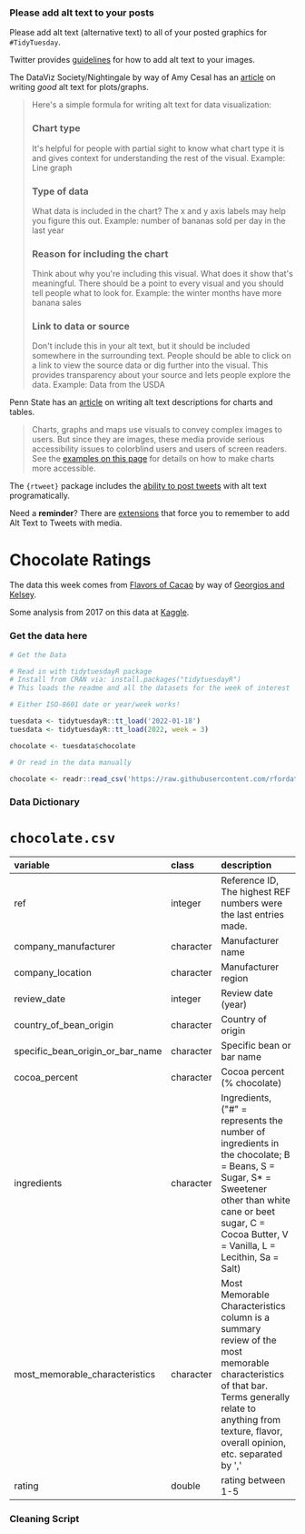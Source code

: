 ### Please add alt text to your posts

Please add alt text (alternative text) to all of your posted graphics for `#TidyTuesday`. 

Twitter provides [guidelines](https://help.twitter.com/en/using-twitter/picture-descriptions) for how to add alt text to your images.

The DataViz Society/Nightingale by way of Amy Cesal has an [article](https://medium.com/nightingale/writing-alt-text-for-data-visualization-2a218ef43f81) on writing _good_ alt text for plots/graphs.

> Here's a simple formula for writing alt text for data visualization:
> ### Chart type
> It's helpful for people with partial sight to know what chart type it is and gives context for understanding the rest of the visual.
> Example: Line graph
> ### Type of data
> What data is included in the chart? The x and y axis labels may help you figure this out.
> Example: number of bananas sold per day in the last year
> ### Reason for including the chart
> Think about why you're including this visual. What does it show that's meaningful. There should be a point to every visual and you should tell people what to look for.
> Example: the winter months have more banana sales
> ### Link to data or source
> Don't include this in your alt text, but it should be included somewhere in the surrounding text. People should be able to click on a link to view the source data or dig further into the visual. This provides transparency about your source and lets people explore the data.
> Example: Data from the USDA

Penn State has an [article](https://accessibility.psu.edu/images/charts/) on writing alt text descriptions for charts and tables.

> Charts, graphs and maps use visuals to convey complex images to users. But since they are images, these media provide serious accessibility issues to colorblind users and users of screen readers. See the [examples on this page](https://accessibility.psu.edu/images/charts/) for details on how to make charts more accessible.

The `{rtweet}` package includes the [ability to post tweets](https://docs.ropensci.org/rtweet/reference/post_tweet.html) with alt text programatically.

Need a **reminder**? There are [extensions](https://chrome.google.com/webstore/detail/twitter-required-alt-text/fpjlpckbikddocimpfcgaldjghimjiik/related) that force you to remember to add Alt Text to Tweets with media.

# Chocolate Ratings

The data this week comes from [Flavors of Cacao](http://flavorsofcacao.com/chocolate_database.html) by way of [Georgios and Kelsey](https://github.com/rfordatascience/tidytuesday/issues/408).

Some analysis from 2017 on this data at [Kaggle](https://www.kaggle.com/willcanniford/chocolate-bar-ratings-extensive-eda).

### Get the data here

```r
# Get the Data

# Read in with tidytuesdayR package 
# Install from CRAN via: install.packages("tidytuesdayR")
# This loads the readme and all the datasets for the week of interest

# Either ISO-8601 date or year/week works!

tuesdata <- tidytuesdayR::tt_load('2022-01-18')
tuesdata <- tidytuesdayR::tt_load(2022, week = 3)

chocolate <- tuesdata$chocolate

# Or read in the data manually

chocolate <- readr::read_csv('https://raw.githubusercontent.com/rfordatascience/tidytuesday/main/data/2022/2022-01-18/chocolate.csv')

```
### Data Dictionary

# `chocolate.csv`

|variable                         |class     |description |
|:--------------------------------|:---------|:-----------|
|ref                              |integer   |Reference ID, The highest REF numbers were the last entries made. |
|company_manufacturer             |character | Manufacturer name |
|company_location                 |character | Manufacturer region |
|review_date                      |integer   | Review date (year) |
|country_of_bean_origin           |character | Country of origin |
|specific_bean_origin_or_bar_name |character | Specific bean or bar name|
|cocoa_percent                    |character | Cocoa percent (% chocolate) |
|ingredients                      |character | Ingredients, ("#" = represents the number of ingredients in the chocolate; B = Beans, S = Sugar, S* = Sweetener other than white cane or beet sugar, C = Cocoa Butter, V = Vanilla, L = Lecithin, Sa = Salt) |
|most_memorable_characteristics   |character | Most Memorable Characteristics column is a summary review of the most memorable characteristics of that bar. Terms generally relate to anything from texture, flavor, overall opinion, etc. separated by ','|
|rating                           |double    | rating between 1-5 |

### Cleaning Script

